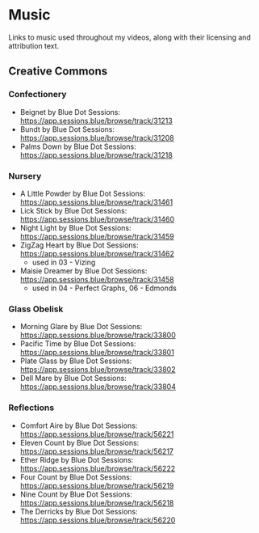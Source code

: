 # Music
Links to music used throughout my videos, along with their licensing and attribution text.

## Creative Commons

### Confectionery
- Beignet by Blue Dot Sessions: https://app.sessions.blue/browse/track/31213
- Bundt by Blue Dot Sessions: https://app.sessions.blue/browse/track/31208
- Palms Down by Blue Dot Sessions: https://app.sessions.blue/browse/track/31218

### Nursery
- A Little Powder by Blue Dot Sessions: https://app.sessions.blue/browse/track/31461
- Lick Stick by Blue Dot Sessions: https://app.sessions.blue/browse/track/31460
- Night Light by Blue Dot Sessions: https://app.sessions.blue/browse/track/31459
- ZigZag Heart by Blue Dot Sessions: https://app.sessions.blue/browse/track/31462
	- used in 03 - Vizing
- Maisie Dreamer by Blue Dot Sessions: https://app.sessions.blue/browse/track/31458
	- used in 04 - Perfect Graphs, 06 - Edmonds

### Glass Obelisk
- Morning Glare by Blue Dot Sessions: https://app.sessions.blue/browse/track/33800
- Pacific Time by Blue Dot Sessions: https://app.sessions.blue/browse/track/33801
- Plate Glass by Blue Dot Sessions: https://app.sessions.blue/browse/track/33802
- Dell Mare by Blue Dot Sessions: https://app.sessions.blue/browse/track/33804

### Reflections
- Comfort Aire by Blue Dot Sessions: https://app.sessions.blue/browse/track/56221
- Eleven Count by Blue Dot Sessions: https://app.sessions.blue/browse/track/56217
- Ether Ridge by Blue Dot Sessions: https://app.sessions.blue/browse/track/56222
- Four Count by Blue Dot Sessions: https://app.sessions.blue/browse/track/56219
- Nine Count by Blue Dot Sessions: https://app.sessions.blue/browse/track/56218
- The Derricks by Blue Dot Sessions: https://app.sessions.blue/browse/track/56220
